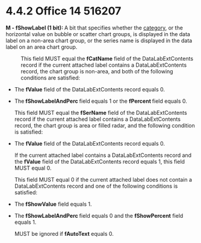 <html dir="LTR" xmlns:mshelp="http://msdn.microsoft.com/mshelp" xmlns:ddue="http://ddue.schemas.microsoft.com/authoring/2003/5" xmlns:xlink="http://www.w3.org/1999/xlink" xmlns:tool="http://www.microsoft.com/tooltip">
 <body>
 <div id="header">
 <h1 class="heading">4.4.2 Office 14 516207</h1>
 </div>
 <div id="mainSection">
 <div id="mainBody">
 <div id="allHistory" class="saveHistory"></div>
 <div id="sectionSection0" class="section" name="collapseableSection">
 

<p><b>M - fShowLabel (1 bit): </b>A bit that specifies
whether the <a href="f6104033-4e55-48ec-9da1-1b5b736b4dec.md#gt_7d6acf13-ba4d-4a0a-930e-3eaee465c7f1">category</a>, or
the horizontal value on bubble or scatter chart groups, is displayed in the
data label on a non-area chart group, or the series name is displayed in the
data label on an area chart group.</p>

<dl>
<dd>
<p>This field MUST equal the <b>fCatName</b> field of
the DataLabExtContents record if the current attached label contains a
DataLabExtContents record, the chart group is non-area, and both of the
following conditions are satisfied:</p>
</dd></dl>

<ul><li><p><span><span> 
</span></span>The <b>fValue</b> field of the DataLabExtContents record equals
0.</p>

</li><li><p><span><span> 
</span></span>The<b> fShowLabelAndPerc </b>field<b> </b>equals 1 or the <b>fPercent
</b>field equals 0.</p>

<p>This field MUST equal the <b>fSerName</b> field of
the DataLabExtContents record if the current attached label contains a
DataLabExtContents record, the chart group is area or filled radar, and the
following condition is satisfied:</p>

</li><li><p><span><span> 
</span></span>The <b>fValue</b> field of the DataLabExtContents record equals
0.</p>

<p>If the current attached label contains a
DataLabExtContents record and the <b>fValue</b> field of the DataLabExtContents
record equals 1, this field MUST equal 0.</p>

<p>This field MUST equal 0 if the current attached
label does not contain a DataLabExtContents record and one of the following
conditions is satisfied:</p>

</li><li><p><span><span> 
</span></span>The<b> fShowValue</b> field equals 1.</p>

</li><li><p><span><span> 
</span></span>The<b> fShowLabelAndPerc </b>field equals 0 and the <b>fShowPercent</b>
field equals 1.</p>

<p>MUST be ignored if <b>fAutoText</b> equals 0.</p>

</li></ul>
 </div>
 </div>
 </div>
 </body>
</html>